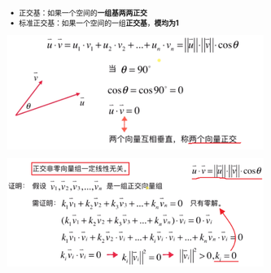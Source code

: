 - 正交基：如果一个空间的**一组基两两正交**
- 标准正交基：如果一个空间的一组**正交基**，**模均为1**

![](../photo/Pasted%20image%2020240226161417.png)

![](../photo/Pasted%20image%2020240226161444.png)
